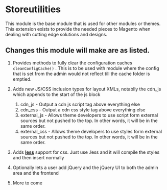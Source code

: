 Storeutilities
==============

This module is the base module that is used for other modules or themes.  This extension exists to provide the needed pieces to Magento when dealing with cutting edge solutions and designs.  


Changes this module will make are as listed.
------------------------
1. Provides methods to fully clear the configuration caches `cleanConfigCache()` .  This is to be used with module where the config that is set from the admin would not reflect till the cache folder is emptied.
1. Adds new JS/CSS inclusion types for layout XMLs, notablly the cdn_js which appends to the start of the js block
   
     1. cdn_js - Output a cdn js script tag above everything else
     1. cdn_css -  Output a cdn css style tag above everything else
     1. external_js - Allows theme developers to use script form external sources but not pushed to the top.  In other words, it will be in the same order.
     1. external_css - Allows theme developers to use styles form external sources but not pushed to the top.  In other words, it will be in the same order.

1. Adds **[less](http://lesscss.org/)** support for css.  Just use .less and it will compile the styles and then insert normally
1. Optionally lets a user add jQuery and the jQuery UI to both the admin area and the frontend
1. More to come
